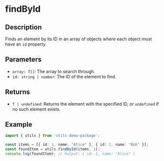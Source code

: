 

# findById

## Description
Finds an element by its ID in an array of objects where each object must have an `id` property.

## Parameters
- `array: T[]`: The array to search through.
- `id: string | number`: The ID of the element to find.

## Returns
- `T | undefined`: Returns the element with the specified ID, or `undefined` if no such element exists.

## Example
```typescript
import { utils } from 'utils-demo-package';

const items = [{ id: 1, name: "Alice" }, { id: 2, name: "Bob" }];
const foundItem = utils.findById(items, 1);
console.log(foundItem); // Output: { id: 1, name: "Alice" }
